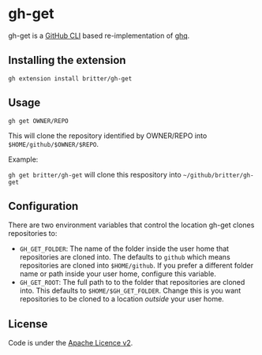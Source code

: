 # gh-get

gh-get is a [GitHub CLI](https://cli.github.com/) based re-implementation of [ghq](https://github.com/x-motemen/ghq).

## Installing the extension

`gh extension install britter/gh-get`

## Usage

`gh get OWNER/REPO`

This will clone the repository identified by OWNER/REPO into `$HOME/github/$OWNER/$REPO`.

Example:

`gh get britter/gh-get` will clone this respository into `~/github/britter/gh-get`

## Configuration

There are two environment variables that control the location gh-get clones repositories to:

- `GH_GET_FOLDER`: The name of the folder inside the user home that repositories are cloned into. The defaults to `github` which means repositories are cloned into `$HOME/github`. If you prefer a different folder name or path inside your user home, configure this variable.
- `GH_GET_ROOT`: The full path to to the folder that repositories are cloned into. This defaults to `$HOME/$GH_GET_FOLDER`. Change this is you want repositories to be cloned to a location _outside_ your user home. 

## License

Code is under the [Apache Licence v2](https://www.apache.org/licenses/LICENSE-2.0.txt).
